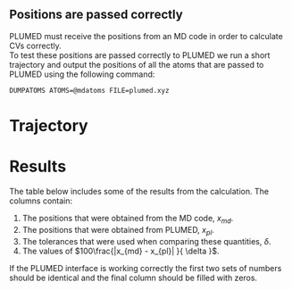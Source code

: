 Positions are passed correctly
------------------------------

PLUMED must receive the positions from an MD code in order to calculate CVs correctly.  
To test these positions are passed correctly to PLUMED we run a short trajectory and output the positions of all the atoms 
that are passed to PLUMED using the following command: 

```plumed
DUMPATOMS ATOMS=@mdatoms FILE=plumed.xyz
```

# Trajectory

# Results

The table below includes some of the results from the calculation.  The columns contain:

1. The positions that were obtained from the MD code, $x_{md}$.
2. The positions that were obtained from PLUMED, $x_{pl}$.
3. The tolerances that were used when comparing these quantities, $\delta$.
4. The values of $100\frac{|x_{md} - x_{pl}| }{ \delta }$.

If the PLUMED interface is working correctly the first two sets of numbers should be identical and the final column should be filled with zeros.

